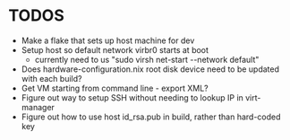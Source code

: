 TODOS
=====

* Make a flake that sets up host machine for dev
* Setup host so default network virbr0 starts at boot
  * currently need to us "sudo virsh net-start --network default"
* Does hardware-configuration.nix root disk device need to be updated with each build?
* Get VM starting from command line - export XML?
* Figure out way to setup SSH without needing to lookup IP in virt-manager
* Figure out how to use host id_rsa.pub in build, rather than hard-coded key
